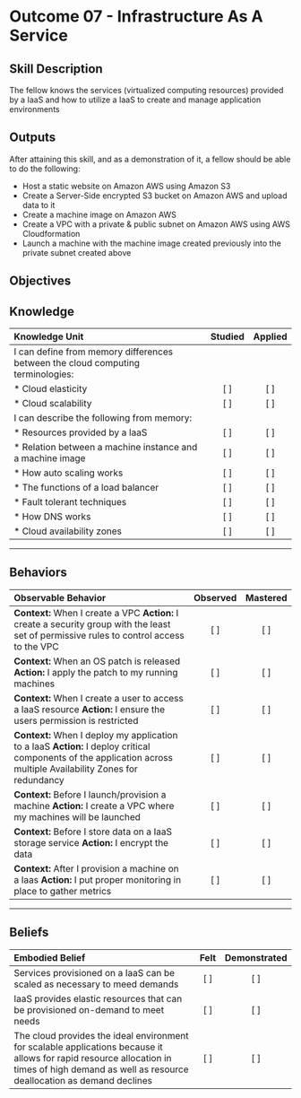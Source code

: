 # Outcome 07 - Infrastructure As A Service

Skill Description
-----------------
The fellow knows the services (virtualized computing resources) provided by a IaaS and how to utilize a IaaS to create and manage application environments


Outputs
-------
After attaining this skill, and as a demonstration of it, a fellow should be able to do the following:

- Host a static website on Amazon AWS using Amazon S3
- Create a Server-Side encrypted S3 bucket on Amazon AWS and upload data to it
- Create a machine image on Amazon AWS
- Create a VPC with a private & public subnet on Amazon AWS using AWS Cloudformation
- Launch a machine with the machine image created previously into the private subnet created above



**Objectives**
--------------


## **Knowledge**

| Knowledge Unit   |      Studied      | Applied |
|:-----------------|:-----------------:|:-------:|
| I can define from memory differences between the cloud computing terminologies: | | |
| * Cloud elasticity | [ ] | [ ] |
| * Cloud scalability | [ ] | [ ] |
| I can describe the following from memory:| | |
| * Resources provided by a IaaS | [ ] | [ ] |
| * Relation between a machine instance and a machine image | [ ] | [ ] |
| * How auto scaling works | [ ] | [ ] |
| * The functions of a load balancer | [ ] | [ ] |
| * Fault tolerant techniques | [ ] | [ ] |
| * How DNS works | [ ] | [ ] |
| * Cloud availability zones | [ ] | [ ] |


----------------


## **Behaviors**

| Observable Behavior   |      Observed      | Mastered |
|:----------------------|:------------------:|:--------:|
| **Context:** When I create a VPC **Action:** I create a security group with the least set of permissive rules to control access to the VPC| [ ] | [ ] |
| **Context:** When an OS patch is released **Action:** I apply the patch to my running machines | [ ] | [ ] |
| **Context:** When I create a user to access a IaaS resource **Action:** I ensure the users permission is restricted | [ ] | [ ] |
| **Context:** When I deploy my application to a IaaS **Action:** I deploy critical components of the application across multiple Availability Zones for redundancy | [ ] | [ ] |
| **Context:** Before I launch/provision a machine **Action:** I create a VPC where my machines will be launched | [ ] | [ ] |
| **Context:** Before I store data on a IaaS storage service **Action:** I encrypt the data | [ ] | [ ] |
| **Context:** After I provision a machine on a Iaas **Action:** I put proper monitoring in place to gather metrics | [ ] | [ ] |


--------------


## **Beliefs**

| Embodied Belief   |      Felt      | Demonstrated |
|:------------------|:--------------:|:------------:|
| Services provisioned on a IaaS can be scaled as necessary to meed demands | [ ] | [ ] |
| IaaS provides elastic resources that can be provisioned on-demand to meet needs | [ ] | [ ] |
| The cloud provides the ideal environment for scalable applications because it allows for rapid resource allocation in times of high demand as well as resource deallocation as demand declines | [ ] | [ ] |